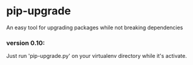 # pip-upgrade
An easy tool for upgrading packages while not breaking dependencies

### version 0.10:
Just run 'pip-upgrade.py' on your virtualenv directory while it's activate.
